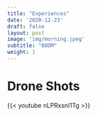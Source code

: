 ```yaml
---
title: "Experiences"
date: '2020-12-23'
draft: false
layout: post
image: 'img/morning.jpeg'
subtitle: "BOOM"
weight: 1
---
```


# Drone Shots
{{< youtube nLPRxsnI1Tg >}}

